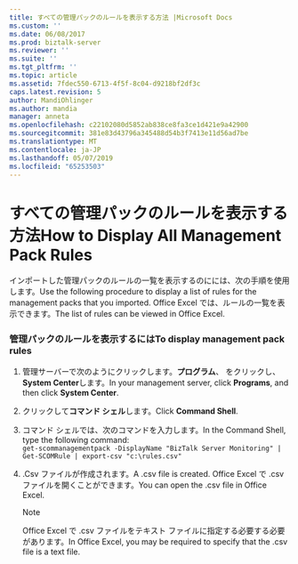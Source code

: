 ```yaml
---
title: すべての管理パックのルールを表示する方法 |Microsoft Docs
ms.custom: ''
ms.date: 06/08/2017
ms.prod: biztalk-server
ms.reviewer: ''
ms.suite: ''
ms.tgt_pltfrm: ''
ms.topic: article
ms.assetid: 7fdec550-6713-4f5f-8c04-d9218bf2df3c
caps.latest.revision: 5
author: MandiOhlinger
ms.author: mandia
manager: anneta
ms.openlocfilehash: c22102080d5852ab838ce8fa3ce1d421e9a42900
ms.sourcegitcommit: 381e83d43796a345488d54b3f7413e11d56ad7be
ms.translationtype: MT
ms.contentlocale: ja-JP
ms.lasthandoff: 05/07/2019
ms.locfileid: "65253503"
---
```

# <a name="how-to-display-all-management-pack-rules"></a><span data-ttu-id="42f4c-102">すべての管理パックのルールを表示する方法</span><span class="sxs-lookup"><span data-stu-id="42f4c-102">How to Display All Management Pack Rules</span></span>
<span data-ttu-id="42f4c-103">インポートした管理パックのルールの一覧を表示するのにには、次の手順を使用します。</span><span class="sxs-lookup"><span data-stu-id="42f4c-103">Use the following procedure to display a list of rules for the management packs that you imported.</span></span> <span data-ttu-id="42f4c-104">Office Excel では、ルールの一覧を表示できます。</span><span class="sxs-lookup"><span data-stu-id="42f4c-104">The list of rules can be viewed in Office Excel.</span></span>  
  
### <a name="to-display-management-pack-rules"></a><span data-ttu-id="42f4c-105">管理パックのルールを表示するには</span><span class="sxs-lookup"><span data-stu-id="42f4c-105">To display management pack rules</span></span>  
  
1.  <span data-ttu-id="42f4c-106">管理サーバーで次のようにクリックします。**プログラム**、 をクリックし、 **System Center**します。</span><span class="sxs-lookup"><span data-stu-id="42f4c-106">In your management server, click **Programs**, and then click **System Center**.</span></span>  
  
2.  <span data-ttu-id="42f4c-107">クリックして**コマンド シェル**します。</span><span class="sxs-lookup"><span data-stu-id="42f4c-107">Click **Command Shell**.</span></span>  
  
3.  <span data-ttu-id="42f4c-108">コマンド シェルでは、次のコマンドを入力します。</span><span class="sxs-lookup"><span data-stu-id="42f4c-108">In the Command Shell, type the following command:</span></span>   
    `get-scommanagementpack -DisplayName "BizTalk Server Monitoring" | Get-SCOMRule | export-csv "c:\rules.csv"`  
  
4.  <span data-ttu-id="42f4c-109">.Csv ファイルが作成されます。</span><span class="sxs-lookup"><span data-stu-id="42f4c-109">A .csv file is created.</span></span> <span data-ttu-id="42f4c-110">Office Excel で .csv ファイルを開くことができます。</span><span class="sxs-lookup"><span data-stu-id="42f4c-110">You can open the .csv file in Office Excel.</span></span>  
  
    > [!NOTE]  
    >  <span data-ttu-id="42f4c-111">Office Excel で .csv ファイルをテキスト ファイルに指定する必要する必要があります。</span><span class="sxs-lookup"><span data-stu-id="42f4c-111">In Office Excel, you may be required to specify that the .csv file is a text file.</span></span>